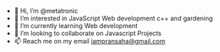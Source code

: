 - 👋 Hi, I’m @metatronic
- 👀 I’m interested in JavaScript Web development c++ and gardening
- 🌱 I’m currently learning Web development
- 💞️ I’m looking to collaborate on Javascript Projects
- 📫 Reach me on my email iampransaha@gmail.com

<!---
metatronic/metatronic is a ✨ special ✨ repository because its `README.md` (this file) appears on your GitHub profile.
You can click the Preview link to take a look at your changes.
--->
